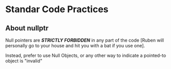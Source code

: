 # Standar Code Practices

## About nullptr

Null pointers are **_STRICTLY FORBIDDEN_** in any part of the code [Ruben will personally go to your house and hit you with a bat if you use one].

Instead, prefer to use Null Objects, or any other way to indicate a pointed-to object is "invalid"
